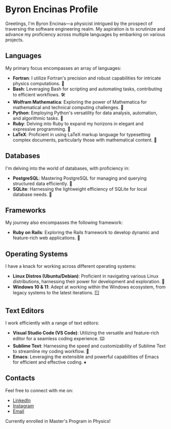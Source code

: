 # Byron Encinas Profile

Greetings, I'm Byron Encinas—a physicist intrigued by the prospect of traversing the software engineering realm. My aspiration is to scrutinize and advance my proficiency across multiple languages by embarking on various projects.

## Languages

My primary focus encompasses an array of languages:

- **Fortran**: I utilize Fortran's precision and robust capabilities for intricate physics computations. 🧮
- **Bash**: Leveraging Bash for scripting and automating tasks, contributing to efficient workflows. 🛠️
- **Wolfram Mathematica**: Exploring the power of Mathematica for mathematical and technical computing challenges. 🔬
- **Python**: Employing Python's versatility for data analysis, automation, and algorithmic tasks. 🐍
- **Ruby**: Delving into Ruby to expand my horizons in elegant and expressive programming. 💎
- **LaTeX**: Proficient in using LaTeX markup language for typesetting complex documents, particularly those with mathematical content. 📝

## Databases

I'm delving into the world of databases, with proficiency in:

- **PostgreSQL**: Mastering PostgreSQL for managing and querying structured data efficiently. 🐘
- **SQLite**: Harnessing the lightweight efficiency of SQLite for local database needs. 📁

## Frameworks

My journey also encompasses the following framework:

- **Ruby on Rails**: Exploring the Rails framework to develop dynamic and feature-rich web applications. 🚄

## Operating Systems

I have a knack for working across different operating systems:

- **Linux Distros (Ubuntu/Debian)**: Proficient in navigating various Linux distributions, harnessing their power for development and exploration. 🐧
- **Windows 10 & 11**: Adept at working within the Windows ecosystem, from legacy systems to the latest iterations. 🪟

## Text Editors

I work efficiently with a range of text editors:

- **Visual Studio Code (VS Code)**: Utilizing the versatile and feature-rich editor for a seamless coding experience. ⌨️
- **Sublime Text**: Harnessing the speed and customizability of Sublime Text to streamline my coding workflow. 📝
- **Emacs**: Leveraging the extensible and powerful capabilities of Emacs for efficient and effective coding. ♦️

## Contacts

Feel free to connect with me on:
- [LinkedIn](https://www.linkedin.com/in/byron-encinas-velazquez/)
- [Instagram](https://www.instagram.com/byron.en.ve/)
- [Email](mailto:byron_encinas@outlook.com)

Currently enrolled in Master's Program in Physics!
